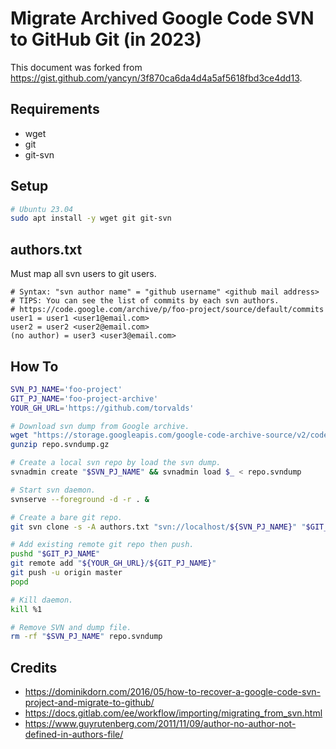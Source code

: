 # Migrate Archived Google Code SVN to GitHub Git (in 2023)

This document was forked from <https://gist.github.com/yancyn/3f870ca6da4d4a5af5618fbd3ce4dd13>.

## Requirements

- wget
- git
- git-svn

## Setup

```bash
# Ubuntu 23.04
sudo apt install -y wget git git-svn
```

## authors.txt

Must map all svn users to git users.

```gitconfig
# Syntax: "svn author name" = "github username" <github mail address>
# TIPS: You can see the list of commits by each svn authors.
# https://code.google.com/archive/p/foo-project/source/default/commits
user1 = user1 <user1@email.com>
user2 = user2 <user2@email.com>
(no author) = user3 <user3@email.com>
```

## How To

```bash
SVN_PJ_NAME='foo-project'
GIT_PJ_NAME='foo-project-archive'
YOUR_GH_URL='https://github.com/torvalds'

# Download svn dump from Google archive.
wget "https://storage.googleapis.com/google-code-archive-source/v2/code.google.com/${SVN_PJ_NAME}/repo.svndump.gz"
gunzip repo.svndump.gz

# Create a local svn repo by load the svn dump.
svnadmin create "$SVN_PJ_NAME" && svnadmin load $_ < repo.svndump

# Start svn daemon.
svnserve --foreground -d -r . &

# Create a bare git repo.
git svn clone -s -A authors.txt "svn://localhost/${SVN_PJ_NAME}" "$GIT_PJ_NAME"

# Add existing remote git repo then push.
pushd "$GIT_PJ_NAME"
git remote add "${YOUR_GH_URL}/${GIT_PJ_NAME}"
git push -u origin master
popd

# Kill daemon.
kill %1

# Remove SVN and dump file.
rm -rf "$SVN_PJ_NAME" repo.svndump
```

## Credits

- https://dominikdorn.com/2016/05/how-to-recover-a-google-code-svn-project-and-migrate-to-github/
- https://docs.gitlab.com/ee/workflow/importing/migrating_from_svn.html
- https://www.guyrutenberg.com/2011/11/09/author-no-author-not-defined-in-authors-file/